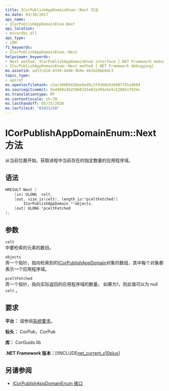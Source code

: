 ```yaml
---
title: ICorPublishAppDomainEnum::Next 方法
ms.date: 03/30/2017
api_name:
- ICorPublishAppDomainEnum.Next
api_location:
- mscordbi.dll
api_type:
- COM
f1_keywords:
- ICorPublishAppDomainEnum::Next
helpviewer_keywords:
- Next method, ICorPublishAppDomainEnum interface [.NET Framework debugging]
- ICorPublishAppDomainEnum::Next method [.NET Framework debugging]
ms.assetid: ad37cd10-0339-4d08-9b0e-4b3428bb4dc3
topic_type:
- apiref
ms.openlocfilehash: c5ac38005410ae6ed9c2f4160e926987791ad604
ms.sourcegitcommit: 9a4488a3625866335e83a20da5e9c5286b1f034c
ms.translationtype: MT
ms.contentlocale: zh-CN
ms.lasthandoff: 05/15/2020
ms.locfileid: "83421210"
---
```

# <a name="icorpublishappdomainenumnext-method"></a>ICorPublishAppDomainEnum::Next 方法
从当前位置开始，获取进程中当前存在的指定数量的应用程序域。  
  
## <a name="syntax"></a>语法  
  
```cpp  
HRESULT Next (  
    [in] ULONG  celt,  
    [out, size_is(celt), length_is(*pceltFetched)]
        ICorPublishAppDomain **objects,  
    [out] ULONG *pceltFetched  
);  
```  
  
## <a name="parameters"></a>参数  
 `celt`  
 中要检索的元素的数目。  
  
 `objects`  
 弄一个指针，指向检索到的[ICorPublishAppDomain](icorpublishappdomain-interface.md)对象的数组，其中每个对象都表示一个应用程序域。  
  
 `pceltFetched`  
 弄一个指针，指向实际返回的应用程序域的数量。 如果为1，则此值可以为 null `celt` 。  
  
## <a name="requirements"></a>要求  
 **平台：** 请参阅[系统要求](../../get-started/system-requirements.md)。  
  
 **标头：** CorPub，CorPub  
  
 **库：** CorGuids.lib  
  
 **.NET Framework 版本：**[!INCLUDE[net_current_v10plus](../../../../includes/net-current-v10plus-md.md)]  
  
## <a name="see-also"></a>另请参阅

- [ICorPublishAppDomainEnum 接口](icorpublishappdomainenum-interface.md)
